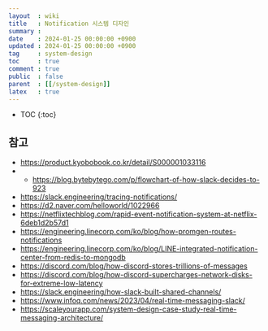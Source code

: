 ```yaml
---
layout  : wiki
title   : Notification 시스템 디자인
summary :
date    : 2024-01-25 00:00:00 +0900
updated : 2024-01-25 00:00:00 +0900
tag     : system-design
toc     : true
comment : true
public  : false
parent  : [[/system-design]]
latex   : true
---
```

* TOC
{:toc}


## 참고

- https://product.kyobobook.co.kr/detail/S000001033116
- - https://blog.bytebytego.com/p/flowchart-of-how-slack-decides-to-923
- https://slack.engineering/tracing-notifications/
- https://d2.naver.com/helloworld/1022966
- https://netflixtechblog.com/rapid-event-notification-system-at-netflix-6deb1d2b57d1
- https://engineering.linecorp.com/ko/blog/how-promgen-routes-notifications
- https://engineering.linecorp.com/ko/blog/LINE-integrated-notification-center-from-redis-to-mongodb
- https://discord.com/blog/how-discord-stores-trillions-of-messages
- https://discord.com/blog/how-discord-supercharges-network-disks-for-extreme-low-latency
- https://slack.engineering/how-slack-built-shared-channels/
- https://www.infoq.com/news/2023/04/real-time-messaging-slack/
- https://scaleyourapp.com/system-design-case-study-real-time-messaging-architecture/